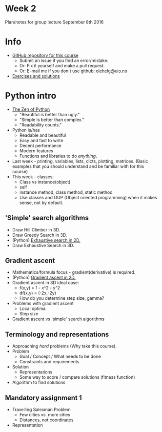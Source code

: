 # Week 2
Plan/notes for group lecture September 8th 2016
# Info
* [GitHub repository for this course](https://github.com/olehermanse/INF3490-AI_Machine_Learning)
    * Submit an issue if you find an error/mistake.
    * Or: Fix it yourself and make a pull request.
    * Or: E-mail me if you don't use github: [olehelg@uio.no](mailto:olehelg@uio.no)
* [Exercises and solutions](https://github.com/olehermanse/INF3490-AI_Machine_Learning/tree/master/material)

# Python intro
* [The Zen of Python](https://www.python.org/dev/peps/pep-0020/)
    * "Beautiful is better than ugly."
    * "Simple is better than complex."
    * "Readability counts."
* Python is/has
    * Readable and beautiful
    * Easy and fast to write
    * Decent performance
    * Modern features
    * Functions and libraries to do *anything*.
* Last week - printing, variables, lists, dicts, plotting, matrices. (Basic examples that you should understand and be familiar with for this course)
* This week - classes:
    * Class vs instance(object)
    * self
    * instance method, class method, static method
    * Use classes and OOP (Object oriented programming) when it makes sense, not by default.

## 'Simple' search algorithms
* Draw Hill Climber in 3D.
* Draw Greedy Search in 3D.
* (Python) [Exhaustive search in 2D.](./01_exhaustive.py)
* Draw Exhaustive Search in 3D.

## Gradient ascent
* Mathematics/formula focus - gradient(derivative) is required.
* (Python) [Gradient ascent in 2D.](./02_gradient.py)
* Gradient ascent in 3D ideal case:
    * f(x,y) = 1 - x^2 - y^2
    * df(x,y) = (-2x,-2y)
    * How do you determine step size, gamma?
* Problems with gradient ascent
    * Local optima
    * Step size
* Gradient ascent vs 'simple' search algorithms

## Terminology and representations
* Approaching *hard* problems (Why take this course).
* Problem
    * Goal / Concept / What needs to be done
    * Constraints and requirements
* Solution
    * Representations
    * Some way to score / compare solutions (fitness function)
* Algorithm to find solutions

## Mandatory assignment 1
* Travelling Salesman Problem
    * Few cities vs. more cities
    * Distances, not coordinates
* Representation

